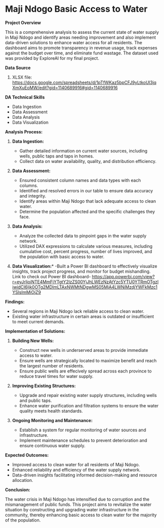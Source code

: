 # Maji Ndogo Basic Access to Water

**Project Overview**

This is a comprehensive analysis to assess the current state of water supply in Maji Ndogo and identify areas needing improvement and also implement data-driven solutions to enhance water access for all residents. The dashboard aims to promote transparency in revenue usage, track expenses against the budget over time, and eliminate fund wastage. The dataset used was provided by ExploreAI for my final project. 

**Data Source**
1. XLSX file: https://docs.google.com/spreadsheets/d/1pTfWKaz5bpCFJ9yLtkoUI3jqXmXuEoMW/edit?gid=1140689916#gid=1140689916
   
**DA Technical Skills**

- Data Ingestion
- Data Assessment
- Data Analysis
- Data Visualization
  
**Analysis Process:**

1. **Data Ingestion:**
   - Gather detailed information on current water sources, including wells, public taps and taps in homes.
   - Collect data on water availability, quality, and distribution efficiency.

2. **Data Assessment:**
   - Ensured consistent column names and data types with each columns.
   - Identified and resolved errors in our table to ensure data accuracy and integrity.
   - Identify areas within Maji Ndogo that lack adequate access to clean water.
   - Determine the population affected and the specific challenges they face.

4. **Data Analysis:**
   - Analyze the collected data to pinpoint gaps in the water supply network.
   - Utilized DAX expressions to calculate various measures, including cumulative cost, percent progress, number of lives improved, and the population with basic access to water.

5. **Data Visualization:***
    -Built a Power BI dashboard to effectively visualize insights, track project progress, and monitor for budget mishandling.
Link to check out Power BI dashboard- https://app.powerbi.com/view?r=eyJrIjoiNTE4MmFjYTgtY2IzZS00YjJhLWEzNzAtYzc5YTU0YTRmOTgzIiwidCI6Ijk0OTg2MDlmLTAxNWMtNDgwMS05MjA4LWNiMzdjYWFkMzc1YSIsImMiOjZ9

**Findings:**
- Several regions in Maji Ndogo lack reliable access to clean water.
- Existing water infrastructure in certain areas is outdated or insufficient to meet current demands.

**Implementation of Solutions:**

1. **Building New Wells:**
   - Construct new wells in underserved areas to provide immediate access to water.
   - Ensure wells are strategically located to maximize benefit and reach the largest number of residents.
   - Ensure public wells are effecively spread across each province to reduce travel times for water supply.

2. **Improving Existing Structures:**
   - Upgrade and repair existing water supply structures, including wells and public taps.
   - Enhance water purification and filtration systems to ensure the water quality meets health standards.

3. **Ongoing Monitoring and Maintenance:**
   - Establish a system for regular monitoring of water sources and infrastructure.
   - Implement maintenance schedules to prevent deterioration and ensure continuous water supply.

**Expected Outcomes:**
- Improved access to clean water for all residents of Maji Ndogo.
- Enhanced reliability and efficiency of the water supply network.
- Data-driven insights facilitating informed decision-making and resource allocation.

**Conclusion:**

The water crisis in Maji Ndogo has intensified due to corruption and the mismanagement of public funds. This project aims to revitalize the water situation by constructing and upgrading water infrastructure in the community, thereby enhancing basic access to clean water for the majority of the population.

